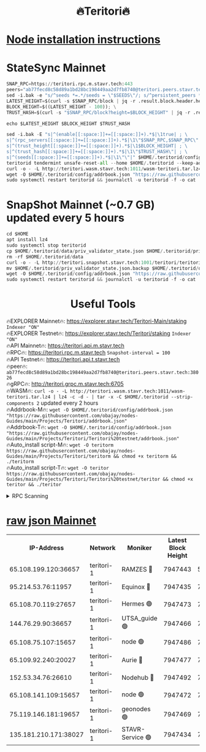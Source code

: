 <h1 align="center"> 🔥Teritori🔥</h1>


[Node installation instructions](https://github.com/obajay/nodes-Guides/tree/main/Projects/Teritori)
=

# StateSync Mainnet
```python
SNAP_RPC=https://teritori.rpc.m.stavr.tech:443
peers="ab77fecd8c58d89a1bd28bc198449aa2d7fb8740@teritori.peers.stavr.tech:38026"
sed -i.bak -e "s/^seeds *=.*/seeds = \"$SEEDS\"/; s/^persistent_peers *=.*/persistent_peers = \"$PEERS\"/" $HOME/.teritorid/config/config.toml
LATEST_HEIGHT=$(curl -s $SNAP_RPC/block | jq -r .result.block.header.height); \
BLOCK_HEIGHT=$((LATEST_HEIGHT - 100)); \
TRUST_HASH=$(curl -s "$SNAP_RPC/block?height=$BLOCK_HEIGHT" | jq -r .result.block_id.hash)

echo $LATEST_HEIGHT $BLOCK_HEIGHT $TRUST_HASH

sed -i.bak -E "s|^(enable[[:space:]]+=[[:space:]]+).*$|\1true| ; \
s|^(rpc_servers[[:space:]]+=[[:space:]]+).*$|\1\"$SNAP_RPC,$SNAP_RPC\"| ; \
s|^(trust_height[[:space:]]+=[[:space:]]+).*$|\1$BLOCK_HEIGHT| ; \
s|^(trust_hash[[:space:]]+=[[:space:]]+).*$|\1\"$TRUST_HASH\"| ; \
s|^(seeds[[:space:]]+=[[:space:]]+).*$|\1\"\"|" $HOME/.teritorid/config/config.toml
teritorid tendermint unsafe-reset-all --home $HOME/.teritorid --keep-addr-book
curl -o - -L http://teritori.wasm.stavr.tech:1011/wasm-teritori.tar.lz4 | lz4 -c -d - | tar -x -C $HOME/.teritorid --strip-components 2
wget -O $HOME/.teritorid/config/addrbook.json "https://raw.githubusercontent.com/obajay/nodes-Guides/main/Projects/Teritori/addrbook.json"
sudo systemctl restart teritorid && journalctl -u teritorid -f -o cat
```

# SnapShot Mainnet (~0.7 GB) updated every 5 hours
```python
cd $HOME
apt install lz4
sudo systemctl stop teritorid
cp $HOME/.teritorid/data/priv_validator_state.json $HOME/.teritorid/priv_validator_state.json.backup
rm -rf $HOME/.teritorid/data
curl -o - -L http://teritori.snapshot.stavr.tech:1001/teritori/teritori-snap.tar.lz4 | lz4 -c -d - | tar -x -C $HOME/.teritorid --strip-components 2
mv $HOME/.teritorid/priv_validator_state.json.backup $HOME/.teritorid/data/priv_validator_state.json
wget -O $HOME/.teritorid/config/addrbook.json "https://raw.githubusercontent.com/obajay/nodes-Guides/main/Projects/Teritori/addrbook.json"
sudo systemctl restart teritorid && journalctl -u teritorid -f -o cat
```
 <h1 align="center"> Useful Tools</h1>

🔥EXPLORER Mainnet🔥:      https://explorer.stavr.tech/Teritori-Main/staking      `Indexer "ON"` \
🔥EXPLORER Testnet🔥:        https://explorer.stavr.tech/Teritori/staking            `Indexer "ON"` \
🔥API Mainnet🔥:                   https://teritori.api.m.stavr.tech \
🔥RPC🔥:                                   https://teritori.rpc.m.stavr.tech                         `Snapshot-interval = 100` \
🔥API Testnet🔥:                     https://teritori.api.t.stavr.tech \
🔥peer🔥:                     `ab77fecd8c58d89a1bd28bc198449aa2d7fb8740@teritori.peers.stavr.tech:38026` \
🔥gRPC🔥:                                http://teritori.grpc.m.stavr.tech:6705 \
🔥WASM🔥: ```curl -o - -L http://teritori.wasm.stavr.tech:1011/wasm-teritori.tar.lz4 | lz4 -c -d - | tar -x -C $HOME/.teritorid --strip-components 2``` updated every 2 hours \
🔥Addrbook-M🔥:    ```wget -O $HOME/.teritorid/config/addrbook.json "https://raw.githubusercontent.com/obajay/nodes-Guides/main/Projects/Teritori/addrbook.json"``` \
🔥Addrbook-T🔥:    ```wget -O $HOME/.teritorid/config/addrbook.json "https://raw.githubusercontent.com/obajay/nodes-Guides/main/Projects/Teritori/Teritori%20testnet/addrbook.json"``` \
🔥Auto_install script-M🔥: ```wget -O teritorm https://raw.githubusercontent.com/obajay/nodes-Guides/main/Projects/Teritori/teritorm && chmod +x teritorm && ./teritorm``` \
🔥Auto_install script-T🔥: ```wget -O teritor https://raw.githubusercontent.com/obajay/nodes-Guides/main/Projects/Teritori/Teritori%20testnet/teritor && chmod +x teritor && ./teritor```

<details>
<summary>RPC Scanning</summary>

<h2 align="center"> We scan nodes in real time every 4 hours. And we provide the final result of RPC endpoints.
We cannot influence the operation of these nodes in any way. </h2>


```python
If Voting Power is higher than 0 --> then the Node is a validator of the network and may be subject to attack and be a potential threat to the chain.
```
```python
We marked such validators with a red symbol
```

</details>

[raw json Mainnet](https://rpc-check.teritorim.stavr.tech/teritorim/rpc-teritorim-result.json)
=



<table><tr><th>IP-Address</th><th>Network</th><th>Moniker</th><th>Latest Block Height</th><th>Earliest Block Height</th><th>Catching Up</th><th>Tx Index</th><th>Voting Power</th><th>Scan Time</th></tr><tr><td>65.108.199.120:36657</td><td>teritori-1</td><td>RAMZES 🔴</td><td>7947443</td><td>5996001</td><td>False</td><td>on</td><td>787915</td><td>2024-03-20T06:40:25.425528150UTC</td></tr><tr><td>95.214.53.76:11957</td><td>teritori-1</td><td>Equinox 🔴</td><td>7947435</td><td>7203180</td><td>False</td><td>on</td><td>1539417</td><td>2024-03-20T06:39:40.078206356UTC</td></tr><tr><td>65.108.70.119:27657</td><td>teritori-1</td><td>Hermes 🟢</td><td>7947473</td><td>7203180</td><td>False</td><td>on</td><td>0</td><td>2024-03-20T06:43:17.265512117UTC</td></tr><tr><td>144.76.29.90:36657</td><td>teritori-1</td><td>UTSA_guide 🟢</td><td>7947466</td><td>7208001</td><td>False</td><td>on</td><td>0</td><td>2024-03-20T06:42:35.951509543UTC</td></tr><tr><td>65.108.75.107:15657</td><td>teritori-1</td><td>node 🟢</td><td>7947486</td><td>7358868</td><td>False</td><td>on</td><td>0</td><td>2024-03-20T06:44:30.822550586UTC</td></tr><tr><td>65.109.92.240:20027</td><td>teritori-1</td><td>Aurie 🔴</td><td>7947477</td><td>7568001</td><td>False</td><td>on</td><td>119310</td><td>2024-03-20T06:43:38.084129878UTC</td></tr><tr><td>152.53.34.76:26610</td><td>teritori-1</td><td>Nodehub 🔴</td><td>7947492</td><td>7580883</td><td>False</td><td>on</td><td>65696</td><td>2024-03-20T06:45:06.710516804UTC</td></tr><tr><td>65.108.141.109:15657</td><td>teritori-1</td><td>node 🟢</td><td>7947472</td><td>7714496</td><td>False</td><td>on</td><td>0</td><td>2024-03-20T06:43:10.108710211UTC</td></tr><tr><td>75.119.146.181:19657</td><td>teritori-1</td><td>geonodes 🟢</td><td>7947469</td><td>7747478</td><td>False</td><td>on</td><td>0</td><td>2024-03-20T06:42:55.234091225UTC</td></tr><tr><td>135.181.210.171:38027</td><td>teritori-1</td><td>STAVR-Service 🟢</td><td>7947434</td><td>7945301</td><td>False</td><td>on</td><td>0</td><td>2024-03-20T06:39:31.515695386UTC</td></tr></table>
